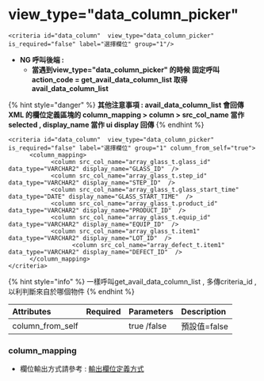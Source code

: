 # view\_type="data\_column\_picker"

```markup
<criteria id="data_column"  view_type="data_column_picker" is_required="false" label="選擇欄位" group="1"/>          
```

* **NG 呼叫後端 :** 
  * **當遇到view\_type="data\_column\_picker" 的時候   固定呼叫 action\_code = get\_avail\_data\_column\_list  取得avail\_data\_column\_list**

{% hint style="danger" %}
**其他注意事項 : avail\_data\_column\_list 會回傳 XML 的欄位定義區塊的  column\_mapping &gt; column &gt; src\_col\_name  當作selected , display\_name 當作 ui display 回傳**
{% endhint %}

```markup
<criteria id="data_column"  view_type="data_column_picker" is_required="false" label="選擇欄位" group="1" column_from_self="true">  
      <column_mapping>
            <column src_col_name="array_glass_t.glass_id" data_type="VARCHAR2" display_name="GLASS_ID"  />
            <column src_col_name="array_glass_t.step_id" data_type="VARCHAR2" display_name="STEP_ID"  />
            <column src_col_name="array_glass_t.glass_start_time" data_type="DATE" display_name="GLASS_START_TIME"  />            
            <column src_col_name="array_glass_t.product_id" data_type="VARCHAR2" display_name="PRODUCT_ID"  />
            <column src_col_name="array_glass_t.equip_id" data_type="VARCHAR2" display_name="EQUIP_ID"  />
            <column src_col_name="array_glass_t.item1" data_type="VARCHAR2" display_name="LOT_ID"  />  
			      <column src_col_name="array_defect_t.item1" data_type="VARCHAR2" display_name="DEFECT_ID"  /> 
      </column_mapping>  
</criteria>      
```

{% hint style="info" %}
一樣呼叫get\_avail\_data\_column\_list , 多傳criteria\_id , 以利判斷來自於哪個物件
{% endhint %}

| Attributes | Required | Parameters | Description |
| :--- | :--- | :--- | :--- |
| column\_from\_self |  | true /false  | 預設值=false |

### column\_mapping

* 欄位輸出方式請參考 :  [輸出欄位定義方式](../../shu-chu-lan-wei-ding-yi-fang-shi.md)


